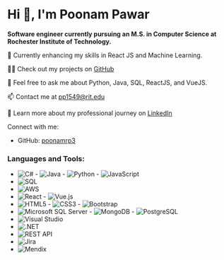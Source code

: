 # Hi 👋, I'm Poonam Pawar

**Software engineer currently pursuing an M.S. in Computer Science at Rochester Institute of Technology.**

🌱 Currently enhancing my skills in React JS and Machine Learning.

👨‍💻 Check out my projects on [GitHub](https://github.com/poonamrp3)

💬 Feel free to ask me about Python, Java, SQL, ReactJS, and VueJS.

📫 Contact me at [pp1549@rit.edu](mailto:pp1549@rit.edu)

📄 Learn more about my professional journey on [LinkedIn](https://www.linkedin.com/in/prp3/)

Connect with me:
- GitHub: [poonamrp3](https://github.com/poonamrp3)

### Languages and Tools:
- ![C#](https://img.shields.io/badge/-C%23-239120?logo=c-sharp&logoColor=white)  - ![Java](https://img.shields.io/badge/-Java-007396?logo=java&logoColor=white)  - ![Python](https://img.shields.io/badge/-Python-3776AB?logo=python&logoColor=white) - ![JavaScript](https://img.shields.io/badge/-JavaScript-F7DF1E?logo=javascript&logoColor=black)
- ![SQL](https://img.shields.io/badge/-SQL-4479A1?logo=sql&logoColor=white)
- ![AWS](https://img.shields.io/badge/-AWS-232F3E?logo=amazon-aws&logoColor=white)
- ![React](https://img.shields.io/badge/-React-61DAFB?logo=react&logoColor=black) - ![Vue.js](https://img.shields.io/badge/-Vue.js-4FC08D?logo=vue.js&logoColor=white)
- ![HTML5](https://img.shields.io/badge/-HTML5-E34F26?logo=html5&logoColor=white)  - ![CSS3](https://img.shields.io/badge/-CSS3-1572B6?logo=css3&logoColor=white) - ![Bootstrap](https://img.shields.io/badge/-Bootstrap-563D7C?logo=bootstrap&logoColor=white)
- ![Microsoft SQL Server](https://img.shields.io/badge/-Microsoft%20SQL%20Server-CC2927?logo=microsoft-sql-server&logoColor=white) - ![MongoDB](https://img.shields.io/badge/-MongoDB-47A248?logo=mongodb&logoColor=white) - ![PostgreSQL](https://img.shields.io/badge/-PostgreSQL-336791?logo=postgresql&logoColor=white)
- ![Visual Studio](https://img.shields.io/badge/-Visual%20Studio-5C2D91?logo=visual-studio&logoColor=white)
- ![.NET](https://img.shields.io/badge/-.NET-512BD4?logo=.net&logoColor=white)
- ![REST API](https://img.shields.io/badge/-REST%20API-FF6C37?logo=rest-api&logoColor=white)
- ![Jira](https://img.shields.io/badge/-Jira-0052CC?logo=jira&logoColor=white)
- ![Mendix](https://img.shields.io/badge/-Mendix-1A82D6?logo=mendix&logoColor=white)


